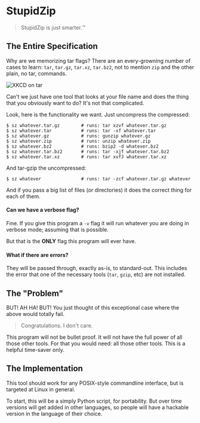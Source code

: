 # StupidZip

> StupidZip is just smarter.™


## The Entire Specification

Why are we memorizing tar flags?  There are an every-growning number of cases to learn: `tar`, `tar.gz`, `tar.xz`, `tar.bz2`, not to mention `zip` and the other plain, no tar, commands.

![XKCD on tar](https://imgs.xkcd.com/comics/tar.png)

Can't we just have one tool that looks at your file name and does the thing that you obviously want to do?  It's not that complicated.

Look, here is the functionality we want.  Just uncompress the compressed:

    $ sz whatever.tar.gz        # runs: tar xzvf whatever.tar.gz
    $ sz whatever.tar           # runs: tar -xf whatever.tar
    $ sz whatever.gz            # runs: gunzip whatever.gz
    $ sz whatever.zip           # runs: unzip whatever.zip
    $ sz whatever.bz2           # runs: bzip2 -d whatever.bz2
    $ sz whatever.tar.bz2       # runs: tar -xjf whatever.tar.bz2
    $ sz whatever.tar.xz        # runs: tar xvfJ whatever.tar.xz

And tar-gzip the uncompressed:

    $ sz whatever               # runs: tar -zcf whatever.tar.gz whatever

And if you pass a big list of files (or directories) it does the correct thing for each of them.


#### Can we have a verbose flag?

Fine. If you give this program a `-v` flag it will run whatever you are doing in verbose mode; assuming that is possible.

But that is the **ONLY** flag this program will ever have.


#### What if there are errors?

They will be passed through, exactly as-is, to standard-out.  This includes the error that one of the necessary tools (`tar`, `gzip`, etc) are not installed.


## The "Problem"

BUT!  AH HA!  BUT!  You just thought of this exceptional case where the above would totally fail.

> Congratulations. I don't care.

This program will not be bullet proof.  It will not have the full power of all those other tools. For that you would need: all those other tools.  This is a helpful time-saver only.


## The Implementation

This tool should work for any POSIX-style commandline interface, but is targeted at Linux in general.

To start, this will be a simply Python script, for portability.  But over time versions will get added in other languages, so people will have a hackable version in the language of their choice.
